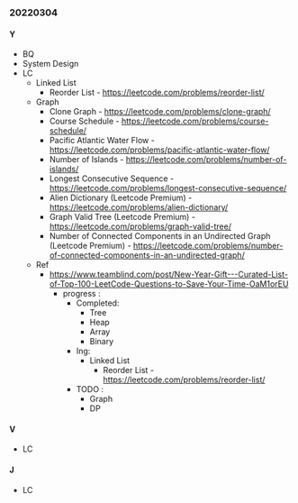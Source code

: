 ### 20220304

#### Y
- BQ
- System Design
- LC
  - Linked List
    - Reorder List - https://leetcode.com/problems/reorder-list/
  - Graph
    - Clone Graph - https://leetcode.com/problems/clone-graph/
    - Course Schedule - https://leetcode.com/problems/course-schedule/
    - Pacific Atlantic Water Flow - https://leetcode.com/problems/pacific-atlantic-water-flow/
    - Number of Islands - https://leetcode.com/problems/number-of-islands/
    - Longest Consecutive Sequence - https://leetcode.com/problems/longest-consecutive-sequence/
    - Alien Dictionary (Leetcode Premium) - https://leetcode.com/problems/alien-dictionary/
    - Graph Valid Tree (Leetcode Premium) - https://leetcode.com/problems/graph-valid-tree/
    - Number of Connected Components in an Undirected Graph (Leetcode Premium) - https://leetcode.com/problems/number-of-connected-components-in-an-undirected-graph/
  - Ref
    - https://www.teamblind.com/post/New-Year-Gift---Curated-List-of-Top-100-LeetCode-Questions-to-Save-Your-Time-OaM1orEU
      - progress :
        - Completed:
          - Tree
          - Heap
          - Array
          - Binary
        - Ing:
          - Linked List
            - Reorder List - https://leetcode.com/problems/reorder-list/
        - TODO :
          - Graph
          - DP

#### V
  - LC

#### J
  - LC